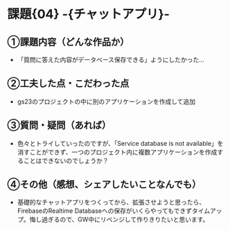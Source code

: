 # 課題{04} -{チャットアプリ}-

## ①課題内容（どんな作品か） 
- 「質問に答えた内容がデータベース保存できる」ようにしたかった…

## ②工夫した点・こだわった点
- gs23のプロジェクトの中に別のアプリケーションを作成して追加

## ③質問・疑問（あれば） 
- 色々とトライしていったのですが、「Service database is not available」を消すことができず、一つのプロジェクト内に複数アプリケーションを作成することはできないのでしょうか？

## ④その他（感想、シェアしたいことなんでも） 
- 基礎的なチャットアプリをつくってから、拡張させようと思ったら、FirebaseのRealtime Databaseへの保存がいくらやってもできずタイムアップ。悔し過ぎるので、GW中にリベンジして作りきりたいと思います。
